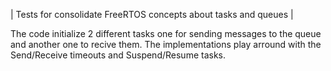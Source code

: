 | Tests for consolidate FreeRTOS concepts about tasks and queues |

The code initialize 2 different tasks one for sending messages to the queue and another one to recive them.
The implementations play arround with the Send/Receive timeouts and Suspend/Resume tasks.
